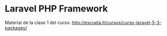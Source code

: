 # Laravel PHP Framework

Material de la clase 1 del curso:  http://escuela.it/cursos/curso-laravel-5-3-packages/